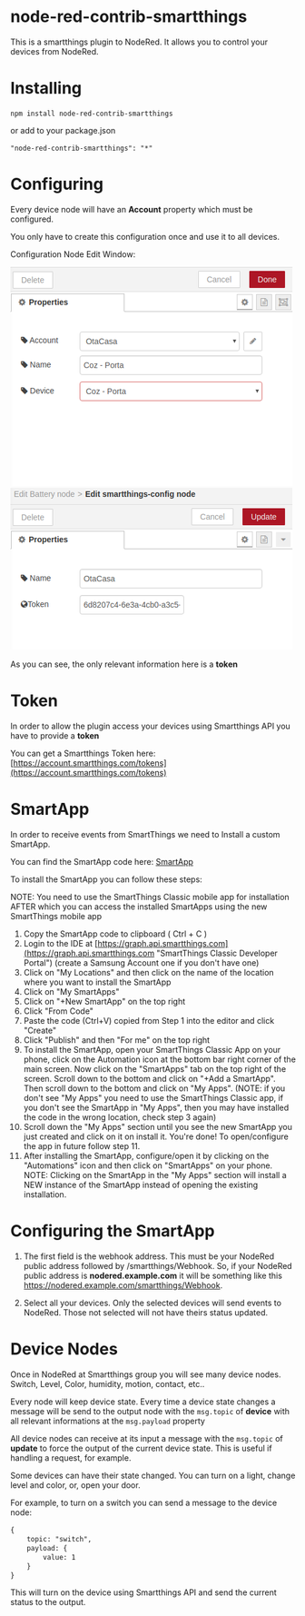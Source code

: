 # node-red-contrib-smartthings

This is a smartthings plugin to NodeRed. It allows you to control your devices from NodeRed.

# Installing

```
npm install node-red-contrib-smartthings
```

or add to your package.json

```
"node-red-contrib-smartthings": "*"
```

# Configuring

Every device node will have an **Account** property which must be configured.

You only have to create this configuration once and use it to all devices.

Configuration Node Edit Window:

![Configuration Node](/docs/config.png?raw=true "Configuration Node")
![Configuration Node](/docs/config1.png?raw=true "Configuration Node")

As you can see, the only relevant information here is a **token**

# Token

In order to allow the plugin access your devices using Smartthings API you have
to provide a **token**

You can get a Smartthings Token here:
[https://account.smartthings.com/tokens](https://account.smartthings.com/tokens)

# SmartApp

In order to receive events from SmartThings we need to Install a custom SmartApp.

You can find the SmartApp code here:
[SmartApp](/smartapp/webhook.groovy?raw=true "SmartApp")

To install the SmartApp you can follow these steps:

NOTE: You need to use the SmartThings Classic mobile app for installation AFTER which you can access the installed SmartApps using the new SmartThings mobile app

1. Copy the SmartApp code to clipboard ( Ctrl + C )
2. Login to the IDE at [https://graph.api.smartthings.com](https://graph.api.smartthings.com "SmartThings Classic Developer Portal") (create a Samsung Account one if you don't have one)
3. Click on "My Locations" and then click on the name of the location where you want to install the SmartApp
4. Click on "My SmartApps"
5. Click on "+New SmartApp" on the top right
6. Click "From Code"
7. Paste the code (Ctrl+V) copied from Step 1 into the editor and click "Create"
8. Click "Publish" and then "For me" on the top right
9. To install the SmartApp, open your SmartThings Classic App on your phone, click on the Automation icon at the bottom bar right corner of the main screen. Now click on the "SmartApps" tab on the top right of the screen. Scroll down to the bottom and click on "+Add a SmartApp". Then scroll down to the bottom and click on "My Apps". (NOTE: if you don't see "My Apps" you need to use the SmartThings Classic app, if you don't see the SmartApp in "My Apps", then you may have installed the code in the wrong location, check step 3 again)
10. Scroll down the "My Apps" section until you see the new SmartApp you just created and click on it on install it. You're done! To open/configure the app in future follow step 11.
11. After installing the SmartApp, configure/open it by clicking on the "Automations" icon and then click on "SmartApps" on your phone. NOTE: Clicking on the SmartApp in the "My Apps" section will install a NEW instance of the SmartApp instead of opening the existing installation.

# Configuring the SmartApp

1. The first field is the webhook address. This must be your NodeRed public address followed by /smartthings/Webhook.
So, if your NodeRed public address is **nodered.example.com** it will be something like this https://nodered.example.com/smartthings/Webhook.

2. Select all your devices. Only the selected devices will send events to NodeRed. Those not selected will not
have theirs status updated.

# Device Nodes

Once in NodeRed at Smartthings group you will see many device nodes. Switch, Level, Color, humidity, motion, contact, etc..

Every node will keep device state. Every time a device state changes a message will
be send to the output node with the ```msg.topic``` of **device** with all relevant
informations at the ```msg.payload``` property

All device nodes can receive at its input a message with the ```msg.topic``` of **update** to
force the output of the current device state. This is useful if handling a request, for example.

Some devices can have their state changed. You can turn on a light, change level and color, or, open
your door.

For example, to turn on a switch you can send a message to the device node:

```
{
    topic: "switch",
    payload: {
        value: 1
    }
}
```

This will turn on the device using Smartthings API and send the current status to the output.
